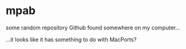 mpab
====

some random repository Github found somewhere on my computer...

...it looks like it has something to do with MacPorts?
